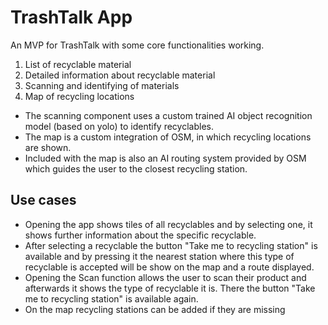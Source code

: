 # TrashTalk App

An MVP for TrashTalk with some core functionalities working.
1. List of recyclable material
2. Detailed information about recyclable material
3. Scanning and identifying of materials
4. Map of recycling locations

- The scanning component uses a custom trained AI object recognition model (based on yolo) to identify recyclables.
- The map is a custom integration of OSM, in which recycling locations are shown.
- Included with the map is also an AI routing system provided by OSM which guides the user to the closest recycling station.

## Use cases
- Opening the app shows tiles of all recyclables and by selecting one, it shows further information about the specific recyclable.
- After selecting a recyclable the button "Take me to recycling station" is available and by pressing it the nearest station where this type of recyclable is accepted will be show on the map and a route displayed.
- Opening the Scan function allows the user to scan their product and afterwards it shows the type of recyclable it is. There the button "Take me to recycling station" is available again.
- On the map recycling stations can be added if they are missing
